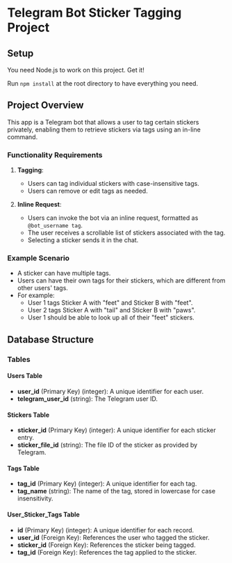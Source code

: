 # Telegram Bot Sticker Tagging Project

## Setup

You need Node.js to work on this project. Get it!

Run `npm install` at the root directory to have everything you need.

## Project Overview

This app is a Telegram bot that allows a user to tag certain stickers privately, enabling them to retrieve stickers via tags using an in-line command.

### Functionality Requirements

1. **Tagging**:

   - Users can tag individual stickers with case-insensitive tags.
   - Users can remove or edit tags as needed.

2. **Inline Request**:
   - Users can invoke the bot via an inline request, formatted as `@bot_username tag`.
   - The user receives a scrollable list of stickers associated with the tag.
   - Selecting a sticker sends it in the chat.

### Example Scenario

- A sticker can have multiple tags.
- Users can have their own tags for their stickers, which are different from other users' tags.
- For example:
  - User 1 tags Sticker A with "feet" and Sticker B with "feet".
  - User 2 tags Sticker A with "tail" and Sticker B with "paws".
  - User 1 should be able to look up all of their "feet" stickers.

## Database Structure

### Tables

#### Users Table

- **user_id** (Primary Key) (integer): A unique identifier for each user.
- **telegram_user_id** (string): The Telegram user ID.

#### Stickers Table

- **sticker_id** (Primary Key) (integer): A unique identifier for each sticker entry.
- **sticker_file_id** (string): The file ID of the sticker as provided by Telegram.

#### Tags Table

- **tag_id** (Primary Key) (integer): A unique identifier for each tag.
- **tag_name** (string): The name of the tag, stored in lowercase for case insensitivity.

#### User_Sticker_Tags Table

- **id** (Primary Key) (integer): A unique identifier for each record.
- **user_id** (Foreign Key): References the user who tagged the sticker.
- **sticker_id** (Foreign Key): References the sticker being tagged.
- **tag_id** (Foreign Key): References the tag applied to the sticker.

